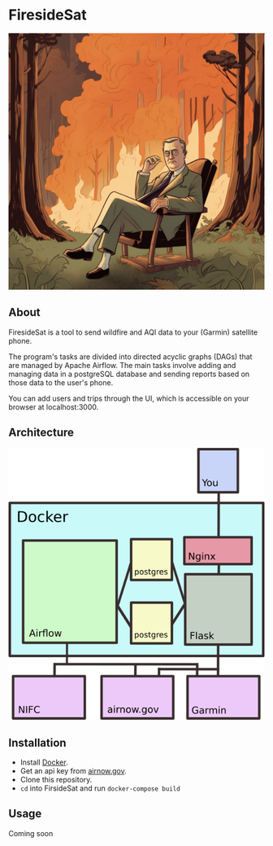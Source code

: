 # FiresideSat

![image FiresideSat](./frontend/flask/static/fdr_forest_fire.png)

## About

FiresideSat is a tool to send wildfire and AQI data to your (Garmin)
satellite phone. 

The program's tasks are divided into directed acyclic graphs
(DAGs) that are managed by Apache Airflow. The main tasks involve
adding and managing data in a postgreSQL database and sending reports
based on those data to the user's phone. 

You can add users and trips through the UI, which is accessible on
your browser at localhost:3000. 

## Architecture

![image Architecture](./architecture.png)

## Installation

* Install [Docker](https://docs.docker.com/engine/install/).
* Get an api key from
[airnow.gov](https://docs.airnowapi.org/account/request/).
* Clone this repository.
* `cd` into FirsideSat and run `docker-compose build`

## Usage

Coming soon

  
